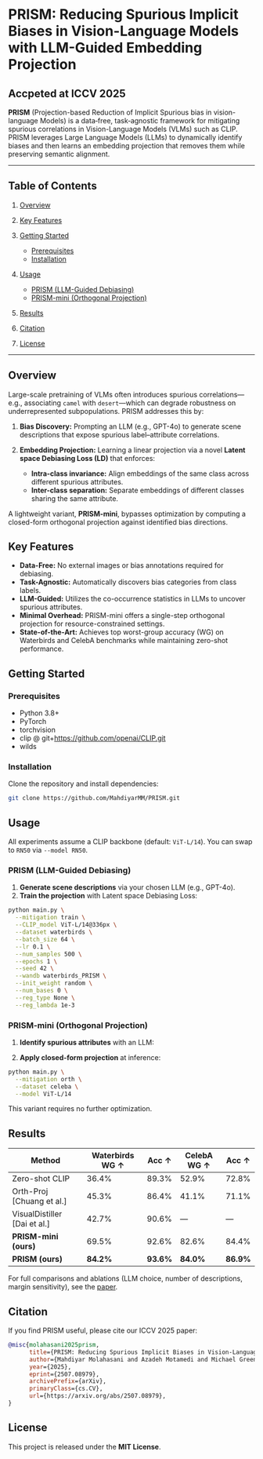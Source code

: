 # PRISM: Reducing Spurious Implicit Biases in Vision-Language Models with LLM-Guided Embedding Projection
## **Accpeted at ICCV 2025** 

**PRISM** (Projection-based Reduction of Implicit Spurious bias in vision-language Models) is a data‑free, task‑agnostic framework for mitigating spurious correlations in Vision-Language Models (VLMs) such as CLIP. PRISM leverages Large Language Models (LLMs) to dynamically identify biases and then learns an embedding projection that removes them while preserving semantic alignment.

---

## Table of Contents

1. [Overview](#overview)
2. [Key Features](#key-features)
3. [Getting Started](#getting-started)

   * [Prerequisites](#prerequisites)
   * [Installation](#installation)
4. [Usage](#usage)

   * [PRISM (LLM-Guided Debiasing)](#prism-llm-guided-debiasing)
   * [PRISM-mini (Orthogonal Projection)](#prism-mini-orthogonal-projection)
5. [Results](#results)
6. [Citation](#citation)
7. [License](#license)

---

## Overview

Large-scale pretraining of VLMs often introduces spurious correlations—e.g., associating `camel` with `desert`—which can degrade robustness on underrepresented subpopulations. PRISM addresses this by:

1. **Bias Discovery:** Prompting an LLM (e.g., GPT-4o) to generate scene descriptions that expose spurious label–attribute correlations.
2. **Embedding Projection:** Learning a linear projection via a novel **Latent space Debiasing Loss (LD)** that enforces:

   * **Intra-class invariance:** Align embeddings of the same class across different spurious attributes.
   * **Inter-class separation:** Separate embeddings of different classes sharing the same attribute.

A lightweight variant, **PRISM-mini**, bypasses optimization by computing a closed-form orthogonal projection against identified bias directions.

## Key Features

* **Data-Free:** No external images or bias annotations required for debiasing.
* **Task-Agnostic:** Automatically discovers bias categories from class labels.
* **LLM-Guided:** Utilizes the co-occurrence statistics in LLMs to uncover spurious attributes.
* **Minimal Overhead:** PRISM-mini offers a single-step orthogonal projection for resource-constrained settings.
* **State-of-the-Art:** Achieves top worst-group accuracy (WG) on Waterbirds and CelebA benchmarks while maintaining zero-shot performance.

## Getting Started

### Prerequisites

* Python 3.8+
* PyTorch 
* torchvision
* clip @ git+https://github.com/openai/CLIP.git
* wilds


### Installation

Clone the repository and install dependencies:

```bash
git clone https://github.com/MahdiyarMM/PRISM.git
```


## Usage

All experiments assume a CLIP backbone (default: `ViT-L/14`). You can swap to `RN50` via `--model RN50`.

### PRISM (LLM-Guided Debiasing)

1. **Generate scene descriptions** via your chosen LLM (e.g., GPT-4o).
2. **Train the projection** with Latent space Debiasing Loss:

```bash
python main.py \
  --mitigation train \
  --CLIP_model ViT-L/14@336px \
  --dataset waterbirds \
  --batch_size 64 \
  --lr 0.1 \
  --num_samples 500 \
  --epochs 1 \
  --seed 42 \
  --wandb waterbirds_PRISM \
  --init_weight random \
  --num_bases 0 \
  --reg_type None \
  --reg_lambda 1e-3
```


### PRISM-mini (Orthogonal Projection)

1. **Identify spurious attributes** with an LLM:

2. **Apply closed-form projection** at inference:

```bash
python main.py \
  --mitigation orth \
  --dataset celeba \
  --model ViT-L/14
```

This variant requires no further optimization.

## Results

| Method                        | Waterbirds WG ↑ | Acc ↑     | CelebA WG ↑ | Acc ↑     |
| ----------------------------- | --------------- | --------- | ----------- | --------- |
| Zero-shot CLIP                | 36.4%           | 89.3%     | 52.9%       | 72.8%     |
| Orth-Proj \[Chuang et al.]    | 45.3%           | 86.4%     | 41.1%       | 71.1%     |
| VisualDistiller \[Dai et al.] | 42.7%           | 90.6%     | —           | —         |
| **PRISM-mini (ours)**         | 69.5%           | 92.6%     | 82.6%       | 84.4%     |
| **PRISM (ours)**              | **84.2%**       | **93.6%** | **84.0%**   | **86.9%** |

For full comparisons and ablations (LLM choice, number of descriptions, margin sensitivity), see the [paper](https://arxiv.org/abs/2507.08979v1).

## Citation

If you find PRISM useful, please cite our ICCV 2025 paper:

```bibtex
@misc{molahasani2025prism,
      title={PRISM: Reducing Spurious Implicit Biases in Vision-Language Models with LLM-Guided Embedding Projection}, 
      author={Mahdiyar Molahasani and Azadeh Motamedi and Michael Greenspan and Il-Min Kim and Ali Etemad},
      year={2025},
      eprint={2507.08979},
      archivePrefix={arXiv},
      primaryClass={cs.CV},
      url={https://arxiv.org/abs/2507.08979}, 
}
```

## License

This project is released under the **MIT License**.


